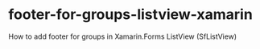 # footer-for-groups-listview-xamarin
How to add footer for groups in Xamarin.Forms ListView (SfListView)
